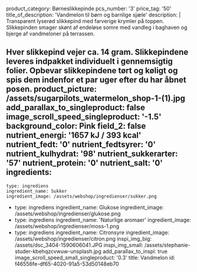 product_category: Børneslikkepinde
pcs_number: '3'
price_tag: '50'
title_of_description: 'Vandmelon til børn og barnlige sjæle'
description: |
  Transparent lyserød slikkepind med farverige krymler på toppen. Slikkepinden smager skønt af endeløse somre med vandleg i baghaven og bjerge af vandmeloner på terrassen.
  
  Hver slikkepind vejer ca. 14 gram. Slikkepindene leveres indpakket individuelt i gennemsigtig folier. Opbevar slikkepindene tørt og køligt og spis dem indenfor et par uger efter du har åbnet posen.
product_picture: /assets/sugarpilots_watermelon_shop-1-(1).jpg
add_parallax_to_singleproduct: false
image_scroll_speed_singleproduct: '-1.5'
background_color: Pink
field_2: false
nutrient_energi: '1657 kJ / 393 kcal'
nutrient_fedt: '0'
nutrient_fedtsyrer: '0'
nutrient_kulhydrat: '98'
nutrient_sukkerarter: '57'
nutrient_protein: '0'
nutrient_salt: '0'
ingredients:
  -
    type: ingrediens
    ingredient_name: Sukker
    ingredient_image: /assets/webshop/ingredienser/sukker.png
  -
    type: ingrediens
    ingredient_name: Glukose
    ingredient_image: /assets/webshop/ingredienser/glukose.png
  -
    type: ingrediens
    ingredient_name: 'Naturlige aromaer'
    ingredient_image: /assets/webshop/ingredienser/moss-1.png
  -
    type: ingrediens
    ingredient_name: Citronsyre
    ingredient_image: /assets/webshop/ingredienser/citron.png
inspi_img_big: /assets/dsc_3404-1590606041.JPG
inspi_img_small: /assets/stephanie-studer-kbehqzcvwuw-unsplash.jpg
add_parallax_to_inspi: true
image_scroll_speed_small_singleproduct: '0.3'
title: Vandmelon
id: f46556fe-df65-4020-91a5-53d50148eb70
